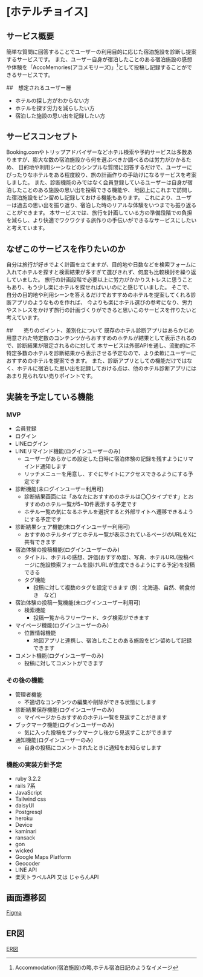 # [ホテルチョイス]

## サービス概要
簡単な質問に回答することでユーザーの利用目的に応じた宿泊施設を診断し提案するサービスです。
また、ユーザー自身が宿泊したことのある宿泊施設の感想や体験を「AccoMemories(アコメモリーズ)」[^1]として投稿し記録することができるサービスです。
[^1]: Accommodation(宿泊施設)の略,ホテル宿泊日記のようなイメージ

##　想定されるユーザー層
* ホテルの探し方がわからない方
* ホテルを探す労力を減らしたい方
* 宿泊した施設の思い出を記録したい方

## サービスコンセプト
Booking.comやトリップアドバイザーなどホテル検索や予約サービスは多数ありますが、膨大な数の宿泊施設から何を選ぶべきか調べるのは労力がかかるため、
目的地や利用シーンなどのシンプルな質問に回答するだけで、ユーザーにぴったりなホテルをある程度絞り、旅の計画作りの手助けになるサービスを考案しました。
また、診断機能のみではなく会員登録しているユーザーは自身が宿泊したことのある施設の思い出を投稿できる機能や、
地図上にこれまで訪問した宿泊施設をピン留めし記録しておける機能もあります。
これにより、ユーザーは過去の思い出を振り返り、宿泊した時のリアルな体験をいつまでも振り返ることができます。
本サービスでは、旅行を計画している方の準備段階での負担を減らし、より快適でワクワクする旅作りの手伝いができるなサービスにしたいと考えています。

## なぜこのサービスを作りたいのか
自分は旅行が好きでよく計画を立てますが、目的地や日数などを検索フォームに入れてホテルを探すと検索結果が多すぎて選びきれず、何度も比較検討を繰り返していました。
旅行の計画段階で必要以上に労力がかかりストレスに思うこともあり、もう少し楽にホテルを探せればいいのにと感じていました。
そこで、自分の目的地や利用シーンを答えるだけでおすすめのホテルを提案してくれる診断アプリのようなものを作れば、
今よりも楽にホテル選びの参考になり、労力やストレスをかけず旅行の計画づくりができると思いこのサービスを作りたいと考えています。

##　　売りのポイント、差別化について
既存のホテル診断アプリはあらかじめ用意された特定数のコンテンツからおすすめのホテルが結果として表示されるので、診断結果が限定されるのに対して
本サービスは外部APIを通し、流動的に不特定多数のホテルを診断結果から表示させる予定なので、より柔軟にユーザーにおすすめのホテルを提案できます。
また、診断アプリとしての機能だけではなく、ホテルに宿泊した思い出を記録しておける点は、他のホテル診断アプリにはあまり見られない売りポイントです。

## 実装を予定している機能
### MVP
* 会員登録
* ログイン
* LINEログイン
* LINEリマインド機能(ログインユーザーのみ)
  * ユーザーがあらかじめ設定した日時に宿泊体験の記録を残すようにリマインド通知します
  * リッチメニューを用意し、すぐにサイトにアクセスできるようにする予定です
* 診断機能(未ログインユーザー利用可)
  * 診断結果画面には「あなたにおすすめのホテルは〇〇タイプです」とおすすめのホテル一覧が5~10件表示する予定です
  * ホテル一覧の気になるホテルを選択すると外部サイトへ遷移できるようにする予定です
* 診断結果シェア機能(未ログインユーザー利用可)
  * おすすめホテルタイプとホテル一覧が表示されているページのURLをXに共有できます
* 宿泊体験の投稿機能(ログインユーザーのみ)
  * タイトル、ホテルの感想、評価(おすすめ度)、写真、ホテルURL(投稿ページに施設検索フォームを設けURLが生成できるようにする予定)を投稿できる
  * タグ機能
    * 投稿に対して複数のタグを設定できます (例：北海道、自然、朝食付き　など)
* 宿泊体験の投稿一覧機能(未ログインユーザー利用可)
  * 検索機能　
    * 投稿一覧からフリーワード、タグ検索ができます
* マイページ機能(ログインユーザーのみ)
  * 位置情報機能
    * 地図アプリと連携し、宿泊したことのある施設をピン留めして記録できます
* コメント機能(ログインユーザーのみ)
  * 投稿に対してコメントができます

### その後の機能
* 管理者機能
  * 不適切なコンテンツの編集や削除ができる状態にします
* 診断結果保存機能(ログインユーザーのみ)
  * マイページからおすすめのホテル一覧を見返すことがきます
* ブックマーク機能(ログインユーザーのみ)
  * 気に入った投稿をブックマークし後から見返すことができます
* 通知機能(ログインユーザーのみ)
  * 自身の投稿にコメントされたときに通知をお知らせします

### 機能の実装方針予定
* ruby 3.2.2
* rails 7系
* JavaScript
* Tailwind css
* daisyUI
* Postgresql
* heroku
* Device
* kaminari
* ransack
* gon
* wicked 
* Google Maps Platform
* Geocoder
* LINE API
* 楽天トラベルAPI 又は じゃらんAPI

## 画面遷移図
[Figma](https://www.figma.com/file/C0Bip1eTMPglSgRlUEG4Ml/hotel_choice?type=design&node-id=0%3A1&mode=design&t=kAZaj9H7sLlcika2-1)

## ER図
[ER図](https://gyazo.com/dd68a3eba50e50d2f33623ae7cf0582b)